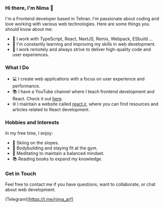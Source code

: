 ### Hi there, I'm Nima 👋

I'm a Frontend developer based in Tehran. I'm passionate about coding and love working with various web technologies. Here are some things you should know about me:

- 🔭 I work with TypeScript, React, NextJS, Remix, Webpack, ESbuild ...
- 🌱 I'm constantly learning and improving my skills in web development.
- 💼 I work remotely and always strive to deliver high-quality code and user experiences.

### What I Do

- 💻 I create web applications with a focus on user experience and performance.
- 📚 I have a YouTube channel where I teach frontend development and React. Check it out [here](https://www.youtube.com/@nima_arf).
- 🌐 I maintain a website called [react.ir](https://react.ir), where you can find resources and articles related to React development.

### Hobbies and Interests

In my free time, I enjoy:

- 🎿 Skiing on the slopes.
- 💪 Bodybuilding and staying fit at the gym.
- 🧘 Meditating to maintain a balanced mindset.
- 📚 Reading books to expand my knowledge.

### Get in Touch

Feel free to contact me if you have questions, want to collaborate, or chat about web development.

(Telegram)[https://t.me/nima_arf]
